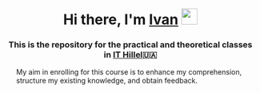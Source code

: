 <h1 align="center">Hi there, I'm <a href="https://www.linkedin.com/in/ivan-ivashchenko/" target="_blank">Ivan</a> 
<img src="https://github.com/blackcater/blackcater/raw/main/images/Hi.gif" height="32"/></h1>
<h3 align="center">This is the repository for the practical and theoretical classes in 
<a href="https://ithillel.ua/" target="_blank">IT Hillel</a>🇺🇦</h3>

<div>
    <ul>
        My aim in enrolling for this course is to enhance my comprehension, structure my existing knowledge, and obtain 
feedback.
    </ul>
</div>